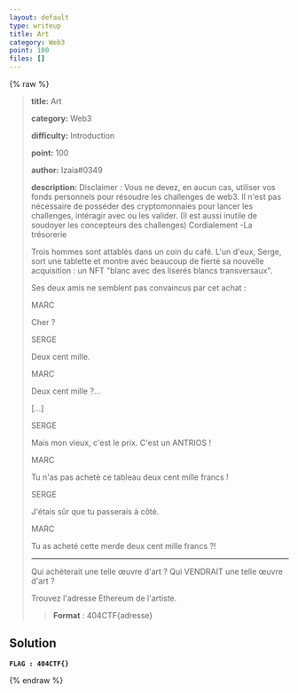 ```yaml
---
layout: default
type: writeup
title: Art
category: Web3
point: 100
files: []
---
```


{% raw %}
> **title:** Art
>
> **category:** Web3
>
> **difficulty:** Introduction
>
> **point:** 100
>
> **author:** Izaia#0349
>
> **description:**
> Disclaimer : Vous ne devez, en aucun cas, utiliser vos fonds personnels pour résoudre les challenges de web3. Il n'est pas nécessaire de posséder des cryptomonnaies pour lancer les challenges, intéragir avec ou les valider. (Il est aussi inutile de soudoyer les concepteurs des challenges) Cordialement -La trésorerie
> 
> Trois hommes sont attablés dans un coin du café. L'un d'eux, Serge, sort une tablette et montre avec beaucoup de fierté sa nouvelle acquisition : un NFT "blanc avec des liserés blancs transversaux".
> 
> Ses deux amis ne semblent pas convaincus par cet achat :
> 
> MARC
> 
> Cher ?
> 
> SERGE
> 
> Deux cent mille.
> 
> MARC
> 
> Deux cent mille ?...
> 
> [...]
> 
> SERGE
> 
> Mais mon vieux, c'est le prix. C'est un ANTRIOS !
> 
> MARC
> 
> Tu n'as pas acheté ce tableau deux cent mille francs !
> 
> SERGE
> 
> J'étais sûr que tu passerais à côté.
> 
> MARC
> 
> Tu as acheté cette merde deux cent mille francs ?!
> 
> ***
> 
> Qui achèterait une telle œuvre d'art ? Qui VENDRAIT une telle œuvre d'art ?
> 
> Trouvez l'adresse Ethereum de l'artiste.
> 
> > **Format** : 404CTF{adresse}

## Solution


**`FLAG : 404CTF{}`**

{% endraw %}
